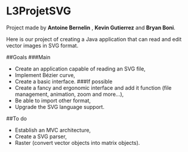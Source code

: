 # L3ProjetSVG

Project made by <b>Antoine Bernelin</b> , <b>Kevin Gutierrez</b> and <b>Bryan Boni</b>.

Here is our project of creating a Java application that can read and edit vector images in SVG format.

##Goals
###Main
* Create an application capable of reading an SVG file,
* Implement Bézier curve,  
* Create a basic interface.
###If possible
* Create a fancy and ergonomic interface and add it function (file management, animation, zoom and more...),
* Be able to import other format,
* Upgrade the SVG language support.

##To do

* Establish an MVC architecture,
* Create a SVG parser,
* Raster (convert vector objects into matrix objects).
